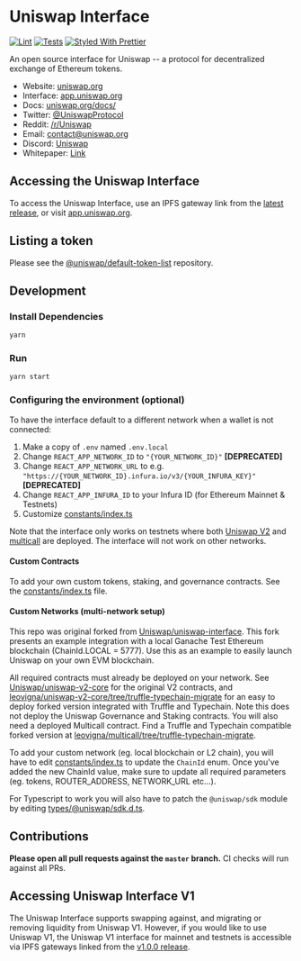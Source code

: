 # Uniswap Interface

[![Lint](https://github.com/Uniswap/uniswap-interface/workflows/Lint/badge.svg)](https://github.com/Uniswap/uniswap-interface/actions?query=workflow%3ALint)
[![Tests](https://github.com/Uniswap/uniswap-interface/workflows/Tests/badge.svg)](https://github.com/Uniswap/uniswap-interface/actions?query=workflow%3ATests)
[![Styled With Prettier](https://img.shields.io/badge/code_style-prettier-ff69b4.svg)](https://prettier.io/)

An open source interface for Uniswap -- a protocol for decentralized exchange of Ethereum tokens.

- Website: [uniswap.org](https://uniswap.org/)
- Interface: [app.uniswap.org](https://app.uniswap.org)
- Docs: [uniswap.org/docs/](https://uniswap.org/docs/)
- Twitter: [@UniswapProtocol](https://twitter.com/UniswapProtocol)
- Reddit: [/r/Uniswap](https://www.reddit.com/r/Uniswap/)
- Email: [contact@uniswap.org](mailto:contact@uniswap.org)
- Discord: [Uniswap](https://discord.gg/Y7TF6QA)
- Whitepaper: [Link](https://hackmd.io/C-DvwDSfSxuh-Gd4WKE_ig)

## Accessing the Uniswap Interface

To access the Uniswap Interface, use an IPFS gateway link from the
[latest release](https://github.com/Uniswap/uniswap-interface/releases/latest), 
or visit [app.uniswap.org](https://app.uniswap.org).

## Listing a token

Please see the
[@uniswap/default-token-list](https://github.com/uniswap/default-token-list) 
repository.

## Development

### Install Dependencies

```bash
yarn
```

### Run

```bash
yarn start
```

### Configuring the environment (optional)

To have the interface default to a different network when a wallet is not connected:

1. Make a copy of `.env` named `.env.local`
2. Change `REACT_APP_NETWORK_ID` to `"{YOUR_NETWORK_ID}"` **[DEPRECATED]**
3. Change `REACT_APP_NETWORK_URL` to e.g. `"https://{YOUR_NETWORK_ID}.infura.io/v3/{YOUR_INFURA_KEY}"` **[DEPRECATED]**
4. Change `REACT_APP_INFURA_ID` to your Infura ID (for Ethereum Mainnet & Testnets)
5. Customize [constants/index.ts](./src/constants/index.ts)

Note that the interface only works on testnets where both 
[Uniswap V2](https://uniswap.org/docs/v2/smart-contracts/factory/) and 
[multicall](https://github.com/makerdao/multicall) are deployed.
The interface will not work on other networks.

#### Custom Contracts
To add your own custom tokens, staking, and governance contracts. See the [constants/index.ts](./src/constants/index.ts) file.

#### Custom Networks (multi-network setup)
This repo was original forked from [Uniswap/uniswap-interface](https://github.com/Uniswap/uniswap-interface). This fork presents an example integration with a local Ganache Test Ethereum blockchain (ChainId.LOCAL = 5777). Use this as an example to easily launch Uniswap on your own EVM blockchain.

All required contracts must already be deployed on your network. See [Uniswap/uniswap-v2-core](https://github.com/Uniswap/uniswap-v2-core) for the original V2 contracts, and [leovigna/uniswap-v2-core/tree/truffle-typechain-migrate](https://github.com/leovigna/uniswap-v2-core/tree/truffle-typechain-migrate) for an easy to deploy forked version integrated with Truffle and Typechain. Note this does not deploy the Uniswap Governance and Staking contracts. You will also need a deployed Multicall contract. Find a Truffle and Typechain compatible forked version at [leovigna/multicall/tree/truffle-typechain-migrate](https://github.com/leovigna/multicall/tree/truffle-typechain-migrate).

To add your custom network (eg. local blockchain or L2 chain), you will have to edit [constants/index.ts](./src/constants/index.ts) to update the `ChainId` enum. Once you've added the new ChainId value, make sure to update all required parameters (eg. tokens, ROUTER_ADDRESS, NETWORK_URL etc...).

For Typescript to work you will also have to patch the `@uniswap/sdk` module by editing [types/@uniswap/sdk.d.ts](./src/types/@uniswap/sdk.d.ts).

## Contributions

**Please open all pull requests against the `master` branch.** 
CI checks will run against all PRs.

## Accessing Uniswap Interface V1

The Uniswap Interface supports swapping against, and migrating or removing liquidity from Uniswap V1. However,
if you would like to use Uniswap V1, the Uniswap V1 interface for mainnet and testnets is accessible via IPFS gateways 
linked from the [v1.0.0 release](https://github.com/Uniswap/uniswap-interface/releases/tag/v1.0.0).
